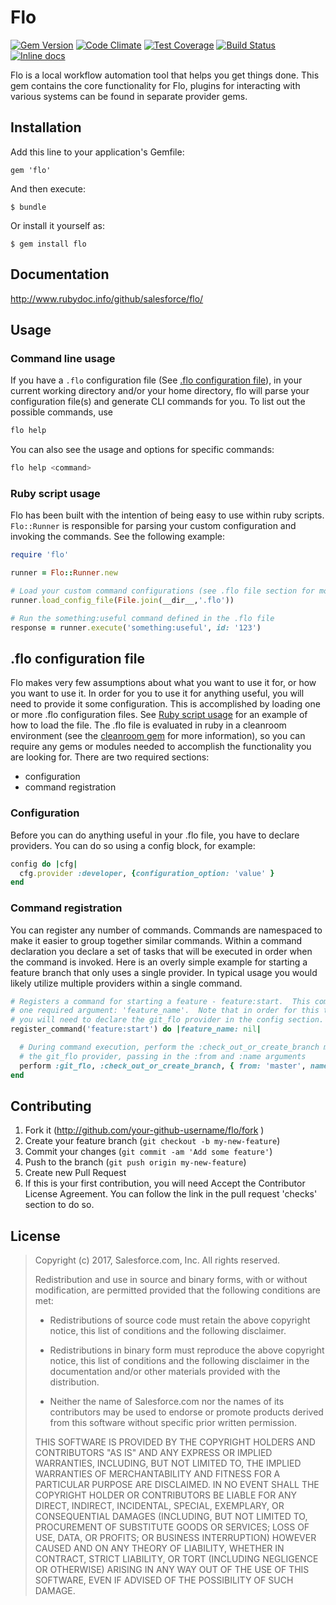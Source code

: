 # Flo
[![Gem Version](https://badge.fury.io/rb/flo.svg)](https://badge.fury.io/rb/flo) [![Code Climate](https://codeclimate.com/github/salesforce/flo/badges/gpa.svg)](https://codeclimate.com/github/salesforce/flo) [![Test Coverage](https://codeclimate.com/github/salesforce/flo/badges/coverage.svg)](https://codeclimate.com/github/salesforce/flo/coverage) [![Build Status](https://semaphoreci.com/api/v1/justinpowers/flo/branches/master/shields_badge.svg)](https://semaphoreci.com/justinpowers/flo) [![Inline docs](http://inch-ci.org/github/salesforce/flo.svg?branch=master)](http://inch-ci.org/github/salesforce/flo)


Flo is a local workflow automation tool that helps you get things done.  This gem contains the core functionality for Flo, plugins for interacting with various systems can be found in separate provider gems.

## Installation

Add this line to your application's Gemfile:

```shell
gem 'flo'
```
And then execute:

```shell
$ bundle
```
Or install it yourself as:

```shell
$ gem install flo
```

## Documentation
http://www.rubydoc.info/github/salesforce/flo/

## Usage

### Command line usage

If you have a `.flo` configuration file (See [.flo configuration file](#flo-configuration-file)), in your current working directory and/or your home directory, flo will parse your configuration file(s) and generate CLI commands for you.  To list out the possible commands, use

```bash
flo help
```

You can also see the usage and options for specific commands:

```bash
flo help <command>
```

### Ruby script usage

Flo has been built with the intention of being easy to use within ruby scripts.  `Flo::Runner` is responsible for parsing your custom configuration and invoking the commands.  See the following example:

```ruby
require 'flo'

runner = Flo::Runner.new

# Load your custom command configurations (see .flo file section for more details)
runner.load_config_file(File.join(__dir__,'.flo'))

# Run the something:useful command defined in the .flo file
response = runner.execute('something:useful', id: '123')
```


## .flo configuration file

Flo makes very few assumptions about what you want to use it for, or how you want to use it.  In order for you to use it for anything useful, you will need to provide it some configuration.  This is accomplished by loading one or more .flo configuration files.  See [Ruby script usage](#Ruby_script_usage) for an example of how to load the file.  The .flo file is evaluated in ruby in a cleanroom environment (see the [cleanroom gem](https://github.com/sethvargo/cleanroom) for more information), so you can require any gems or modules needed to accomplish the functionality you are looking for.  There are two required sections:
* configuration
* command registration

### Configuration

Before you can do anything useful in your .flo file, you have to declare providers.  You can do so using a config block, for example:

```ruby
config do |cfg|
  cfg.provider :developer, {configuration_option: 'value' }
end
```

### Command registration

You can register any number of commands.  Commands are namespaced to make it easier to group together similar commands.  Within a command declaration you declare a set of tasks that will be executed in order when the command is invoked.  Here is an overly simple example for starting a feature branch that only uses a single provider.  In typical usage you would likely utilize multiple providers within a single command.

```ruby
# Registers a command for starting a feature - feature:start.  This command has
# one required argument: 'feature_name'.  Note that in order for this to work,
# you will need to declare the git_flo provider in the config section.
register_command('feature:start') do |feature_name: nil|

  # During command execution, perform the :check_out_or_create_branch method on
  # the git_flo provider, passing in the :from and :name arguments
  perform :git_flo, :check_out_or_create_branch, { from: 'master', name: feature_name }
end
```

## Contributing

1. Fork it (http://github.com/your-github-username/flo/fork )
2. Create your feature branch (`git checkout -b my-new-feature`)
3. Commit your changes (`git commit -am 'Add some feature'`)
4. Push to the branch (`git push origin my-new-feature`)
5. Create new Pull Request
6. If this is your first contribution, you will need Accept the Contributor License Agreement.  You can follow the link in the pull request 'checks' section to do so.

## License

>Copyright (c) 2017, Salesforce.com, Inc.
>All rights reserved.
>
>Redistribution and use in source and binary forms, with or without modification, are permitted provided that the following conditions are met:
>
>* Redistributions of source code must retain the above copyright notice, this list of conditions and the following disclaimer.
>
>* Redistributions in binary form must reproduce the above copyright notice, this list of conditions and the following disclaimer in the documentation and/or other materials provided with the distribution.
>
>* Neither the name of Salesforce.com nor the names of its contributors may be used to endorse or promote products derived from this software without specific prior written permission.
>
>THIS SOFTWARE IS PROVIDED BY THE COPYRIGHT HOLDERS AND CONTRIBUTORS "AS IS" AND ANY EXPRESS OR IMPLIED WARRANTIES, INCLUDING, BUT NOT LIMITED TO, THE IMPLIED WARRANTIES OF MERCHANTABILITY AND FITNESS FOR A PARTICULAR PURPOSE ARE DISCLAIMED. IN NO EVENT SHALL THE COPYRIGHT HOLDER OR CONTRIBUTORS BE LIABLE FOR ANY DIRECT, INDIRECT, INCIDENTAL, SPECIAL, EXEMPLARY, OR CONSEQUENTIAL DAMAGES (INCLUDING, BUT NOT LIMITED TO, PROCUREMENT OF SUBSTITUTE GOODS OR SERVICES; LOSS OF USE, DATA, OR PROFITS; OR BUSINESS INTERRUPTION) HOWEVER CAUSED AND ON ANY THEORY OF LIABILITY, WHETHER IN CONTRACT, STRICT LIABILITY, OR TORT (INCLUDING NEGLIGENCE OR OTHERWISE) ARISING IN ANY WAY OUT OF THE USE OF THIS SOFTWARE, EVEN IF ADVISED OF THE POSSIBILITY OF SUCH DAMAGE.
